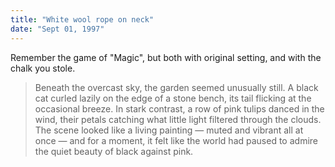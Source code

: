 ```yaml
---
title: "White wool rope on neck"
date: "Sept 01, 1997"
---
```


Remember the game of "Magic", but both with original setting, and with the chalk you stole.

> Beneath the overcast sky, the garden seemed unusually still. A black cat curled lazily on the edge of a stone bench, its tail flicking at the occasional breeze. In stark contrast, a row of pink tulips danced in the wind, their petals catching what little light filtered through the clouds. The scene looked like a living painting — muted and vibrant all at once — and for a moment, it felt like the world had paused to admire the quiet beauty of black against pink.
